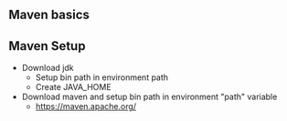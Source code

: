 Maven basics 
----------------
Maven Setup
-----------------
  * Download jdk 
	  - Setup bin path in environment path 
	  - Create JAVA_HOME
  * Download maven and setup bin path in environment "path" variable  
	  - https://maven.apache.org/

